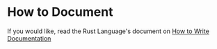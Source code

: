 # How to Document

If you would like, read the Rust Language's document on [How to Write Documentation](https://doc.rust-lang.org/rustdoc/how-to-write-documentation.html)